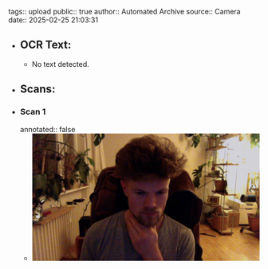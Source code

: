 tags:: upload
public:: true
author:: Automated Archive
source:: Camera
date:: 2025-02-25 21:03:31

- ## OCR Text:
	- No text detected.
- ## Scans:
- ### Scan 1
  annotated:: false
	- ![./assets/scans/2025-02-25T21-03-31-7247.jpg](./assets/scans/2025-02-25T21-03-31-7247.jpg)